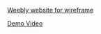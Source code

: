[Weebly website for wireframe](https://communitycollegemarket.weebly.com/)

[Demo Video](https://youtu.be/rSjJ3w6vtpA)
